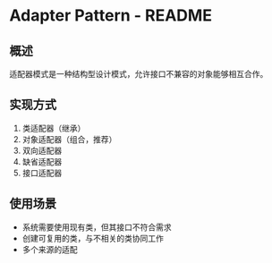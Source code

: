 ﻿# Adapter Pattern - README

## 概述
适配器模式是一种结构型设计模式，允许接口不兼容的对象能够相互合作。

## 实现方式
1. 类适配器（继承）
2. 对象适配器（组合，推荐）
3. 双向适配器
4. 缺省适配器
5. 接口适配器

## 使用场景
- 系统需要使用现有类，但其接口不符合需求
- 创建可复用的类，与不相关的类协同工作
- 多个来源的适配
